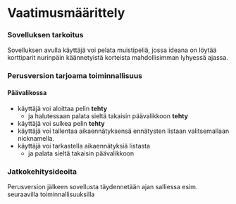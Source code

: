 
# Vaatimusmäärittely

### Sovelluksen tarkoitus
 
Sovelluksen avulla käyttäjä voi pelata muistipeliä, jossa ideana on löytää korttiparit nurinpäin käännetyistä korteista mahdollisimman
lyhyessä ajassa. 

### Perusversion tarjoama toiminnallisuus

#### Päävalikossa
- käyttäjä voi aloittaa pelin **tehty**
  - ja halutessaan palata sieltä takaisin päävalikkoon **tehty**
- käyttäjä voi sulkea pelin **tehty**
- käyttäjä voi tallentaa aikaennätyksensä ennätysten listaan valitsemallaan nicknamella.
- käyttäjä voi tarkastella aikaennätyksiä listasta
  - ja palata sieltä takaisin päävalikkoon

### Jatkokehitysideoita 
Perusversion jälkeen sovellusta täydennetään ajan salliessa esim. seuraavilla toiminnallisuuksilla

 

